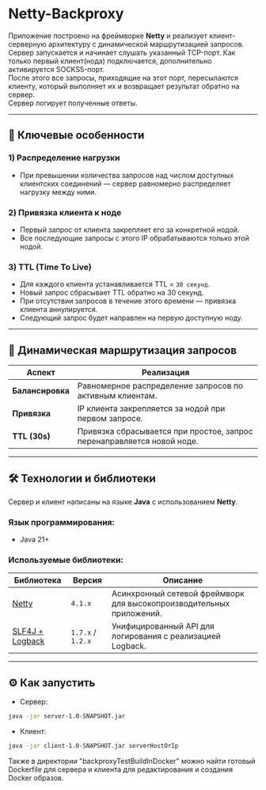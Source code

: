 # Netty-Backproxy

Приложение построено на фреймворке **Netty** и реализует клиент-серверную архитектуру с динамической маршрутизацией запросов.  
Сервер запускается и начинает слушать указанный TCP-порт. Как только первый клиент(нода) подключается, дополнительно активируется SOCKS5-порт.  
После этого все запросы, приходящие на этот порт, пересылаются клиенту, который выполняет их и возвращает результат обратно на сервер.  
Сервер логирует полученные ответы.  

---

## 🚀 Ключевые особенности

### 1) **Распределение нагрузки**

- При превышении количества запросов над числом доступных клиентских соединений — сервер равномерно распределяет нагрузку между ними.

### 2) **Привязка клиента к ноде**

- Первый запрос от клиента закрепляет его за конкретной нодой.
- Все последующие запросы с этого IP обрабатываются только этой нодой.

### 3) **TTL (Time To Live)**

- Для каждого клиента устанавливается TTL = `30 секунд`.
- Новый запрос сбрасывает TTL обратно на 30 секунд.
- При отсутствии запросов в течение этого времени — привязка клиента аннулируется.
- Следующий запрос будет направлен на первую доступную ноду.

---

## 🔄 Динамическая маршрутизация запросов

| Аспект              | Реализация                                                                 |
|---------------------|---------------------------------------------------------------------------|
| **Балансировка**    | Равномерное распределение запросов по активным клиентам.                   |
| **Привязка**        | IP клиента закрепляется за нодой при первом запросе.                       |
| **TTL (30s)**       | Привязка сбрасывается при простое, запрос перенаправляется новой ноде.    |

---

## 🛠️ Технологии и библиотеки

Сервер и клиент написаны на языке **Java** с использованием **Netty**.

### Язык программирования:
- Java 21+

### Используемые библиотеки:

| Библиотека | Версия | Описание |
|------------|--------|----------|
| [Netty](https://netty.io/) | `4.1.x` | Асинхронный сетевой фреймворк для высокопроизводительных приложений. |
| [SLF4J + Logback](http://www.slf4j.org/) | `1.7.x` / `1.2.x` | Унифицированный API для логирования с реализацией Logback. |

---

## ⚙️ Как запустить
- Сервер:
```bash
java -jar server-1.0-SNAPSHOT.jar
```
- Клиент:
```bash
java -jar client-1.0-SNAPSHOT.jar serverHostOrIp
```

Также в директории "backproxyTestBuildInDocker" можно найти готовый Dockerfile для сервера и клиента для редактирования и создания Docker образов.
